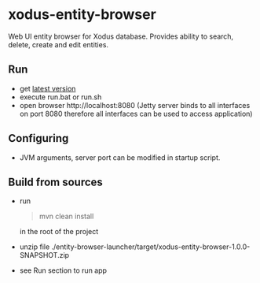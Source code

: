 # xodus-entity-browser
Web UI entity browser for Xodus database. Provides ability to search, delete, create and edit entities.

## Run

* get [latest version](https://bintray.com/artifact/download/lehvolk/maven/com/lehvolk/xodus/entity-browser-launcher/1.0.0-rc1/entity-browser-launcher-1.0.0-rc1.zip)
* execute run.bat or run.sh
* open browser http://localhost:8080 (Jetty server binds to all interfaces on port 8080 therefore all interfaces can be
        used to access application)

## Configuring
* JVM arguments, server port can be modified in startup script.

## Build from sources

* run

    >mvn clean install

    in the root of the project

* unzip file ./entity-browser-launcher/target/xodus-entity-browser-1.0.0-SNAPSHOT.zip
* see Run section to run app